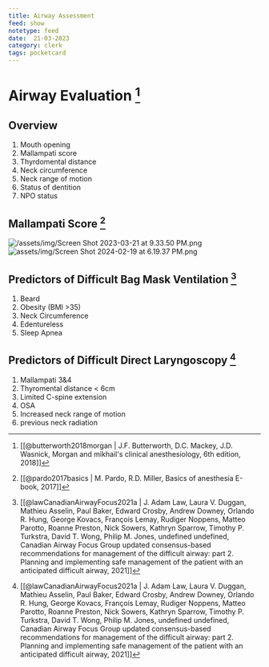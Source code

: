 ```yaml
---
title: Airway Assessment
feed: show
notetype: feed
date:  21-03-2023
category: clerk
tags: pocketcard
---
```

# Airway Evaluation [^2]
## Overview
1. Mouth opening
2. Mallampati score
3. Thyrdomental distance
4. Neck circumference
5. Neck range of motion
6. Status of dentition
7. NPO status
## Mallampati Score [^3]
![/assets/img/Screen Shot 2023-03-21 at 9.33.50 PM.png](/assets/img/Screen%20Shot%202023-03-21%20at%209.33.50%20PM.png)
![assets/img/Screen Shot 2024-02-19 at 6.19.37 PM.png](/assets/img/Screen%20Shot%202024-02-19%20at%206.19.37%20PM.png)


## Predictors of Difficult Bag Mask Ventilation [^1]
1. Beard
2. Obesity (BMI >35)
3. Neck Circumference
4. Edentureless
5. Sleep Apnea

## Predictors of Difficult Direct Laryngoscopy [^1]
1. Mallampati 3&4
2. Thyromental distance < 6cm
3. Limited C-spine extension
4. OSA
5. Increased neck range of motion
6. previous neck radiation

[^1]:[[@lawCanadianAirwayFocus2021a | J. Adam Law, Laura V. Duggan, Mathieu Asselin, Paul Baker, Edward Crosby, Andrew Downey, Orlando R. Hung, George Kovacs, François Lemay, Rudiger Noppens, Matteo Parotto, Roanne Preston, Nick Sowers, Kathryn Sparrow, Timothy P. Turkstra, David T. Wong, Philip M. Jones, undefined undefined, Canadian Airway Focus Group updated consensus-based recommendations for management of the difficult airway: part 2. Planning and implementing safe management of the patient with an anticipated difficult airway, 2021]]
[^2]: [[@butterworth2018morgan | J.F. Butterworth, D.C. Mackey, J.D. Wasnick, Morgan and mikhail's clinical anesthesiology, 6th edition, 2018]]
[^3]: [[@pardo2017basics | M. Pardo, R.D. Miller, Basics of anesthesia E-book, 2017]]
[^4]: